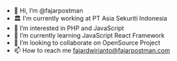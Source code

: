 - 👋 Hi, I’m @fajarpostman
- 🏛️ I'm currently working at PT Asia Sekuriti Indonesia
- 👀 I’m interested in PHP and JavaScript
- 🌱 I’m currently learning JavaScript React Framework
- 💞️ I’m looking to collaborate on OpenSource Project 
- 📫 How to reach me fajardwirianto@fajarpostman.com

<!---
fajarpostman/fajarpostman is a ✨ special ✨ repository because its `README.md` (this file) appears on your GitHub profile.
You can click the Preview link to take a look at your changes.
--->
